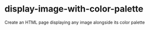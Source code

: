 # display-image-with-color-palette
Create an HTML page displaying any image alongside its color palette
